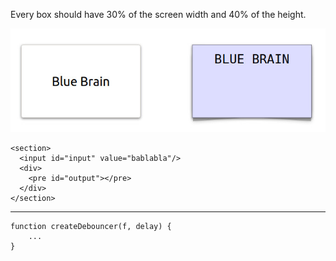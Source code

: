 Every box should have 30% of the screen width and 40% of the height.

![debouncer.jpg](debouncer.jpg)

```
<section>
  <input id="input" value="bablabla"/>
  <div>
    <pre id="output"></pre>
  </div>
</section>
```

----

```
function createDebouncer(f, delay) {
    ...
}
```
